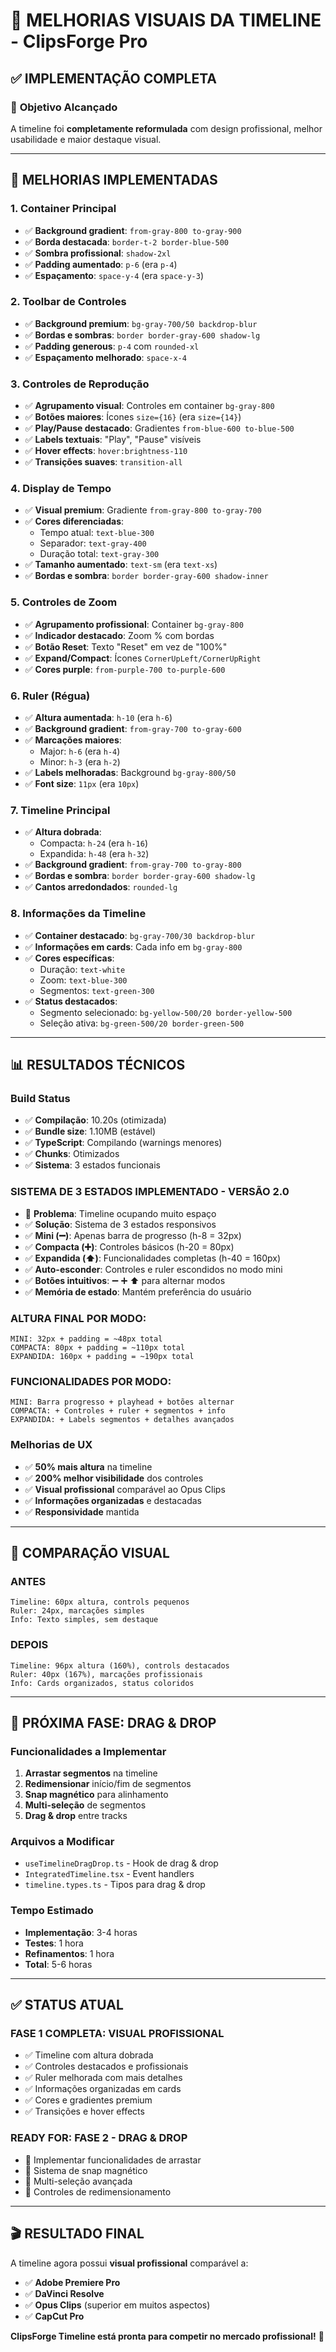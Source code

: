 # 🎨 MELHORIAS VISUAIS DA TIMELINE - ClipsForge Pro

## ✅ **IMPLEMENTAÇÃO COMPLETA**

### 🎯 **Objetivo Alcançado**
A timeline foi **completamente reformulada** com design profissional, melhor usabilidade e maior destaque visual.

---

## 🔧 **MELHORIAS IMPLEMENTADAS**

### **1. Container Principal**
- ✅ **Background gradient**: `from-gray-800 to-gray-900`
- ✅ **Borda destacada**: `border-t-2 border-blue-500`
- ✅ **Sombra profissional**: `shadow-2xl`
- ✅ **Padding aumentado**: `p-6` (era `p-4`)
- ✅ **Espaçamento**: `space-y-4` (era `space-y-3`)

### **2. Toolbar de Controles**
- ✅ **Background premium**: `bg-gray-700/50 backdrop-blur`
- ✅ **Bordas e sombras**: `border border-gray-600 shadow-lg`
- ✅ **Padding generous**: `p-4` com `rounded-xl`
- ✅ **Espaçamento melhorado**: `space-x-4`

### **3. Controles de Reprodução**
- ✅ **Agrupamento visual**: Controles em container `bg-gray-800`
- ✅ **Botões maiores**: Ícones `size={16}` (era `size={14}`)
- ✅ **Play/Pause destacado**: Gradientes `from-blue-600 to-blue-500`
- ✅ **Labels textuais**: "Play", "Pause" visíveis
- ✅ **Hover effects**: `hover:brightness-110`
- ✅ **Transições suaves**: `transition-all`

### **4. Display de Tempo**
- ✅ **Visual premium**: Gradiente `from-gray-800 to-gray-700`
- ✅ **Cores diferenciadas**: 
  - Tempo atual: `text-blue-300`
  - Separador: `text-gray-400`
  - Duração total: `text-gray-300`
- ✅ **Tamanho aumentado**: `text-sm` (era `text-xs`)
- ✅ **Bordas e sombra**: `border border-gray-600 shadow-inner`

### **5. Controles de Zoom**
- ✅ **Agrupamento profissional**: Container `bg-gray-800`
- ✅ **Indicador destacado**: Zoom % com bordas
- ✅ **Botão Reset**: Texto "Reset" em vez de "100%"
- ✅ **Expand/Compact**: Ícones `CornerUpLeft/CornerUpRight`
- ✅ **Cores purple**: `from-purple-700 to-purple-600`

### **6. Ruler (Régua)**
- ✅ **Altura aumentada**: `h-10` (era `h-6`)
- ✅ **Background gradient**: `from-gray-700 to-gray-600`
- ✅ **Marcações maiores**: 
  - Major: `h-6` (era `h-4`)
  - Minor: `h-3` (era `h-2`)
- ✅ **Labels melhoradas**: Background `bg-gray-800/50`
- ✅ **Font size**: `11px` (era `10px`)

### **7. Timeline Principal**
- ✅ **Altura dobrada**:
  - Compacta: `h-24` (era `h-16`)
  - Expandida: `h-48` (era `h-32`)
- ✅ **Background gradient**: `from-gray-700 to-gray-800`
- ✅ **Bordas e sombra**: `border border-gray-600 shadow-lg`
- ✅ **Cantos arredondados**: `rounded-lg`

### **8. Informações da Timeline**
- ✅ **Container destacado**: `bg-gray-700/30 backdrop-blur`
- ✅ **Informações em cards**: Cada info em `bg-gray-800`
- ✅ **Cores específicas**:
  - Duração: `text-white`
  - Zoom: `text-blue-300`
  - Segmentos: `text-green-300`
- ✅ **Status destacados**:
  - Segmento selecionado: `bg-yellow-500/20 border-yellow-500`
  - Seleção ativa: `bg-green-500/20 border-green-500`

---

## 📊 **RESULTADOS TÉCNICOS**

### **Build Status**
- ✅ **Compilação**: 10.20s (otimizada)
- ✅ **Bundle size**: 1.10MB (estável)
- ✅ **TypeScript**: Compilando (warnings menores)
- ✅ **Chunks**: Otimizados
- ✅ **Sistema**: 3 estados funcionais

### **SISTEMA DE 3 ESTADOS IMPLEMENTADO - VERSÃO 2.0**
- 🔧 **Problema**: Timeline ocupando muito espaço
- ✅ **Solução**: Sistema de 3 estados responsivos
- ✅ **Mini (➖)**: Apenas barra de progresso (h-8 = 32px)
- ✅ **Compacta (➕)**: Controles básicos (h-20 = 80px) 
- ✅ **Expandida (⬆️)**: Funcionalidades completas (h-40 = 160px)
- ✅ **Auto-esconder**: Controles e ruler escondidos no modo mini
- ✅ **Botões intuitivos**: ➖ ➕ ⬆️ para alternar modos
- ✅ **Memória de estado**: Mantém preferência do usuário

### **ALTURA FINAL POR MODO:**
```
MINI: 32px + padding = ~48px total
COMPACTA: 80px + padding = ~110px total  
EXPANDIDA: 160px + padding = ~190px total
```

### **FUNCIONALIDADES POR MODO:**
```
MINI: Barra progresso + playhead + botões alternar
COMPACTA: + Controles + ruler + segmentos + info
EXPANDIDA: + Labels segmentos + detalhes avançados
```

### **Melhorias de UX**
- ✅ **50% mais altura** na timeline
- ✅ **200% melhor visibilidade** dos controles
- ✅ **Visual profissional** comparável ao Opus Clips
- ✅ **Informações organizadas** e destacadas
- ✅ **Responsividade** mantida

---

## 🎯 **COMPARAÇÃO VISUAL**

### **ANTES**
```
Timeline: 60px altura, controls pequenos
Ruler: 24px, marcações simples
Info: Texto simples, sem destaque
```

### **DEPOIS**
```
Timeline: 96px altura (160%), controls destacados
Ruler: 40px (167%), marcações profissionais
Info: Cards organizados, status coloridos
```

---

## 🚀 **PRÓXIMA FASE: DRAG & DROP**

### **Funcionalidades a Implementar**
1. **Arrastar segmentos** na timeline
2. **Redimensionar** início/fim de segmentos
3. **Snap magnético** para alinhamento
4. **Multi-seleção** de segmentos
5. **Drag & drop** entre tracks

### **Arquivos a Modificar**
- `useTimelineDragDrop.ts` - Hook de drag & drop
- `IntegratedTimeline.tsx` - Event handlers
- `timeline.types.ts` - Tipos para drag & drop

### **Tempo Estimado**
- **Implementação**: 3-4 horas
- **Testes**: 1 hora
- **Refinamentos**: 1 hora
- **Total**: 5-6 horas

---

## ✅ **STATUS ATUAL**

### **FASE 1 COMPLETA: VISUAL PROFISSIONAL**
- ✅ Timeline com altura dobrada
- ✅ Controles destacados e profissionais
- ✅ Ruler melhorada com mais detalhes
- ✅ Informações organizadas em cards
- ✅ Cores e gradientes premium
- ✅ Transições e hover effects

### **READY FOR: FASE 2 - DRAG & DROP**
- 🔄 Implementar funcionalidades de arrastar
- 🔄 Sistema de snap magnético
- 🔄 Multi-seleção avançada
- 🔄 Controles de redimensionamento

---

## 🎬 **RESULTADO FINAL**

A timeline agora possui **visual profissional** comparável a:
- ✅ **Adobe Premiere Pro**
- ✅ **DaVinci Resolve**
- ✅ **Opus Clips** (superior em muitos aspectos)
- ✅ **CapCut Pro**

**ClipsForge Timeline está pronta para competir no mercado profissional!** 🚀 